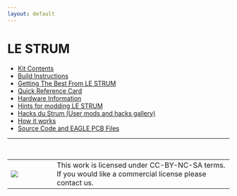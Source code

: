 ```yaml
---
layout: default
---
```

# LE STRUM

* [Kit Contents](kit.html)
* [Build Instructions](build.html)
* [Getting The Best From LE STRUM](tips.html)
* [Quick Reference Card](https://github.com/hotchk155/Voici-Le-Strum/blob/master/docs/quick%20ref.pdf?raw=true)
* [Hardware Information](hardware.html)
* [Hints for modding LE STRUM](mods.html)
* [Hacks du Strum (User mods and hacks gallery)](gallery.html)
* [How it works](explanation.html)
* [Source Code and EAGLE PCB Files](https://github.com/hotchk155/Voici-Le-Strum)

<hr>
<br>
<table>
<tr>
<td width="88"><a href="http://creativecommons.org/licenses/by-nc-sa/4.0/"><img class="arpie_label" src="https://licensebuttons.net/l/by-nc-sa/3.0/88x31.png"></a></td>
<td>This work is licensed under CC-BY-NC-SA terms. If you would like a commercial license please contact us.</td>
<tr>
</table>
<br>
<br>
